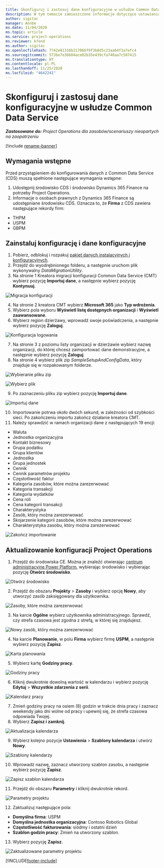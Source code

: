 ```yaml
---
title: Skonfiguruj i zastosuj dane konfiguracyjne w usłudze Common Data Service
description: W tym temacie zamieszczono informacje dotyczące ustawienia i zastosowania danych konfiguracyjnych Project Operations.
author: sigitac
manager: Annbe
ms.date: 11/04/2020
ms.topic: article
ms.service: project-operations
ms.reviewer: kfend
ms.author: sigitac
ms.openlocfilehash: 7742e81316b217066f9f3b8d5c23aa64f1a7efc4
ms.sourcegitcommit: 573be7e36604ace82b35e439cfa748aa7c587415
ms.translationtype: HT
ms.contentlocale: pl-PL
ms.lasthandoff: 11/25/2020
ms.locfileid: "4642241"
---
```

# <a name="set-up-and-apply-configuration-data-in-the-common-data-service"></a>Skonfiguruj i zastosuj dane konfiguracyjne w usłudze Common Data Service 

_**Zastosowane do:** Project Operations dla zasobów/scenariuszy nieopartych na zaopatrzeniu_

[!include [rename-banner](~/includes/cc-data-platform-banner.md)]

## <a name="prerequisites"></a>Wymagania wstępne

Przed przystąpieniem do konfigurowania danych z Common Data Service (CDS) muszą spełnione następujące wymagania wstępne:

1.  Udostępnij środowisko CDS i środowisko Dynamics 365 Finance na potrzeby Project Operations.
2.  Informacje o osobach prawnych z Dynamics 365 Finance są udostępniane środowisku CDS. Oznacza to, że **Firma** z CDS zawiera następujące rekordy firm:
  - THPM
  - USPM
  - GBPM

## <a name="install-setup-and-configuration-data"></a>Zainstaluj konfigurację i dane konfiguracyjne

1. Pobierz, odblokuj i rozpakuj [pakiet danych instalacyjnych i konfiguracyjnych](https://download.microsoft.com/download/1/3/4/1349369c-6209-42b7-b3b4-5be0e67cacd8/ProjOpsSampleSetupData-%20Integrated%20UR1.zip).
2. Przejdź do wyodrębnionego folderu, a następnie uruchom plik wykonywalny *DataMigrationUtility*.
3. Na stronie 1 Kreatora migracji konfiguracji Common Data Service (CMT) wybierz pozycję **Importuj dane**, a następnie wybierz pozycję **Kontynuuj**.

![Migracja konfiguracji](./media/1ConfigurationMigration.png)

4. Na stronie 2 kreatora CMT wybierz **Microsoft 365** jako **Typ wdrożenia**.
5. Wybierz pola wyboru **Wyświetl listę dostępnych organizacji** i **Wyświetl zaawansowane**.
6. Wybierz region dzierżawy, wprowadź swoje poświadczenia, a następnie wybierz pozycję **Zaloguj**.

![Konfiguracja logowania](./media/2ConfigurationSignin.png)

7. Na stronie 3 z poziomu listy organizacji w dzierżawie wybierz nazwę organizacji, do której chcesz zaimportować dane demonstracyjne, a następnie wybierz pozycję **Zaloguj**.
8. Na stronie 4 wybierz plik zip *SampleSetupAndConfigData*, który znajduje się w rozpakowanym folderze.

![Wybieranie pliku zip](./media/3ZipFile.png)

![Wybierz plik](./media/4SelectAFile.png)

9. Po zaznaczeniu pliku zip wybierz pozycję **Importuj dane**.

![Importuj dane](./media/5ImportData.png)

10. Importowanie potrwa około dwóch sekund, w zależności od szybkości sieci. Po zakończeniu importu zakończ działanie kreatora CMT. 
11. Należy sprawdzić w ramach organizacji dane z następujących 19 encji:

  - Waluta
  - Jednostka organizacyjna
  - Kontakt biznesowy
  - Grupa podatku
  - Grupa klientów
  - Jednostka
  - Grupa jednostek
  - Cennik
  - Cennik parametrów projektu
  - Częstotliwość faktur
  - Kategoria zasobów, które można zarezerwować
  - Kategoria transakcji
  - Kategoria wydatków
  - Cena roli
  - Cena kategorii transakcji
  - Charakterystyka
  - Zasób, który można zarezerwować
  - Skojarzenie kategorii zasobów, które można zarezerwować
  - Charakterystyka zasobu, który można zarezerwować

![Zakończ importowanie](./media/6CompleteImport.png)

## <a name="update-project-operations-configurations"></a>Aktualizowanie konfiguracji Project Operations

1. Przejdź do środowiska CE. Można je znaleźć otwierając [centrum administracyjne Power Platform](https://admin.powerplatform.microsoft.com/environments), wybierając środowisko i wybierając pozycję **Otwórz środowisko**. 

![Otwórz środowisko](./media/7OpenEnvironment.png)

2. Przejdź do obszaru **Projekty** > **Zasoby** i wybierz opcję **Nowy**, aby utworzyć zasób zaksięgowany dla użytkownika.

![Zasoby, które można zarezerwować](./media/8BookableResources.png)

3. Na karcie **Ogólne** wybierz użytkownika administracyjnego. Sprawdź, czy strefa czasowa jest zgodna z strefą, w której się znajdujesz. 

![Nowy zasób, który można zarezerwować](./media/9NewBookableResource.png)

4. Na karcie **Planowanie**, w polu **Firma** wybierz firmę **USPM**, a następnie wybierz pozycję **Zapisz**. 

![Karta planowania](./media/10SchedulingTab.png)

5. Wybierz kartę **Godziny pracy**.  

![Godziny pracy](./media/11WorkHours.png)

6. Kliknij dwukrotnie dowolną wartość w kalendarzu i wybierz pozycję **Edytuj** > **Wszystkie zdarzenia z serii**. 

![Kalendarz pracy](./media/12WorkCalendar.png)

7. Zmień godziny pracy na osiem (8) godzin w trakcie dnia pracy i zaznacz weekendy jako dni wolne od pracy i upewnij się, że strefa czasowa odpowiada Twojej. 
8. Wybierz **Zapisz i zamknij**.

![Aktualizacja kalendarza](./media/13UpdateCalendar.png)

9. Wybierz kolejno pozycje **Ustawienia** > **Szablony kalendarza** i utwórz **Nowy**.
 
 ![Szablony kalendarzy](./media/14CalendarTemplates.png)
 
 10. Wprowadź nazwę, zaznacz utworzony szablon zasobu, a następnie wybierz pozycję **Zapisz**. 
 
 ![Zapisz szablon kalendarza](./media/15SaveCalendarTemplate.png)
 
 11. Przejdź do obszaru **Parametry** i kliknij dwukrotnie rekord. 
 
 ![Parametry projektu](./media/16ProjectParameters.png)
 
12. Zaktualizuj następujące pola:

 - **Domyślna firma**: USPM
 - **Domyślna jednostka organizacyjna**: Contoso Robotics Global
 - **Częstotliwość fakturowania**: siódmy i ostatni dzień
 - **Szablon godzin pracy**: Zmień na utworzony szablon.

13. Wybierz pozycję **Zapisz**. 

![Zaktualizowane parametry projektu](./media/17UpdatedProjectParameters.png)


[!INCLUDE[footer-include](../includes/footer-banner.md)]
